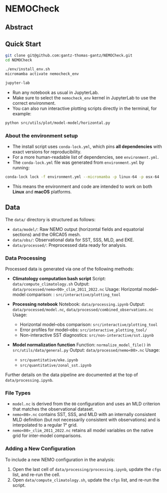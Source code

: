 # NEMOCheck

## Abstract

## Quick Start

```bash
git clone git@github.com:gantz-thomas-gantz/NEMOCheck.git
cd NEMOCheck

./env/install_env.sh
micromamba activate nemocheck_env

jupyter-lab
````

* Run any notebook as usual in JupyterLab.
* Make sure to select the `nemocheck_env` kernel in JupyterLab to use the correct environment.
* You can also run interactive plotting scripts directly in the terminal, for example:

```bash
python src/utils/plot/model-model/horizontal.py
```

### About the environment setup

* The install script uses `conda-lock.yml`, which pins **all dependencies** with exact versions for reproducibility.
* For a more human-readable list of dependencies, see `environment.yml`.
* The `conda-lock.yml` file was generated from `environment.yml` by running:

```bash
conda-lock lock -f environment.yml --micromamba -p linux-64 -p osx-64
```

* This means the environment and code are intended to work on both **Linux** and **macOS** platforms.

## Data

The `data/` directory is structured as follows:

* `data/model/`: Raw NEMO output (horizontal fields and equatorial sections) and the ORCA05 mesh.
* `data/obs/`: Observational data for SST, SSS, MLD, and EKE.
* `data/processed/`: Preprocessed data ready for analysis.

### Data Processing

Processed data is generated via one of the following methods:

* **Climatology computation bash script**
  Script: `data/compute_climatology.sh`
  Output: `data/processed/nemo<00>_clim_2011_2022.nc`
  Usage: Horizontal model–model comparison: : `src/interactive/plotting_tool`

* **Processing notebook**
  Notebook: `data/processing.ipynb`
  Output: `data/processed/model.nc`, `data/processed/combined_observations.nc`
  Usage:

  * Horizontal model–obs comparison: `src/interactive/plotting_tool`
  * Error profiles for model–obs: `src/interactive_plotting_tool/`
  * Non-interactive SST diagnostics: `src/non-interactive/sst.ipynb`

* **Model normalization function**
  Function: `normalize_model_file()` in `src/utils/data/general.py`
  Output: `data/processed/nemo<00>.nc`
  Usage:

  * `src/quantitative/eke.ipynb`
  * `src/quantitative/zonal_sst.ipynb`

Further details on the data pipeline are documented at the top of `data/processing.ipynb`.

### File Types

* `model.nc` is derived from the `00` configuration and uses an MLD criterion that matches the observational dataset.
* `nemo<00>.nc` contains SST, SSS, and MLD with an internally consistent MLD definition (but not necessarily consistent with observations) and is interpolated to a regular 1° grid.
* `nemo<00>_clim_2011_2022.nc` retains all model variables on the native grid for inter-model comparisons.

### Adding a New Configuration

To include a new NEMO configuration in the analysis:

1. Open the last cell of `data/processing/processing.ipynb`, update the `cfgs` list, and re-run the cell.
2. Open `data/compute_climatology.sh`, update the `cfgs` list, and re-run the script.




